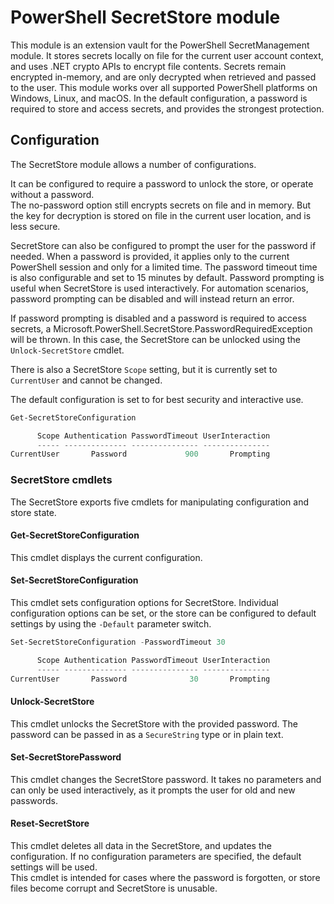 # PowerShell SecretStore module

This module is an extension vault for the PowerShell SecretManagement module.
It stores secrets locally on file for the current user account context, and uses .NET crypto APIs to encrypt file contents.
Secrets remain encrypted in-memory, and are only decrypted when retrieved and passed to the user.
This module works over all supported PowerShell platforms on Windows, Linux, and macOS.
In the default configuration, a password is required to store and access secrets, and provides the strongest protection.  

## Configuration

The SecretStore module allows a number of configurations.  

It can be configured to require a password to unlock the store, or operate without a password.  
The no-password option still encrypts secrets on file and in memory.
But the key for decryption is stored on file in the current user location, and is less secure.  

SecretStore can also be configured to prompt the user for the password if needed.
When a password is provided, it applies only to the current PowerShell session and only for a limited time.
The password timeout time is also configurable and set to 15 minutes by default.
Password prompting is useful when SecretStore is used interactively.
For automation scenarios, password prompting can be disabled and will instead return an error.

If password prompting is disabled and a password is required to access secrets, a Microsoft.PowerShell.SecretStore.PasswordRequiredException will be thrown.
In this case, the SecretStore can be unlocked using the `Unlock-SecretStore` cmdlet.  

There is also a SecretStore `Scope` setting, but it is currently set to `CurrentUser` and cannot be changed.  

The default configuration is set to for best security and interactive use.  

```powershell
Get-SecretStoreConfiguration

      Scope Authentication PasswordTimeout UserInteraction
      ----- -------------- --------------- ---------------
CurrentUser       Password             900       Prompting
```

### SecretStore cmdlets

The SecretStore exports five cmdlets for manipulating configuration and store state.  

#### Get-SecretStoreConfiguration

This cmdlet displays the current configuration.  

#### Set-SecretStoreConfiguration

This cmdlet sets configuration options for SecretStore.
Individual configuration options can be set, or the store can be configured to default settings by using the `-Default` parameter switch.  

```powershell
Set-SecretStoreConfiguration -PasswordTimeout 30

      Scope Authentication PasswordTimeout UserInteraction
      ----- -------------- --------------- ---------------
CurrentUser       Password              30       Prompting
```

#### Unlock-SecretStore

This cmdlet unlocks the SecretStore with the provided password.
The password can be passed in as a `SecureString` type or in plain text.  

#### Set-SecretStorePassword

This cmdlet changes the SecretStore password.
It takes no parameters and can only be used interactively, as it prompts the user for old and new passwords.  

#### Reset-SecretStore

This cmdlet deletes all data in the SecretStore, and updates the configuration.
If no configuration parameters are specified, the default settings will be used.  
This cmdlet is intended for cases where the password is forgotten, or store files become corrupt and SecretStore is unusable.
